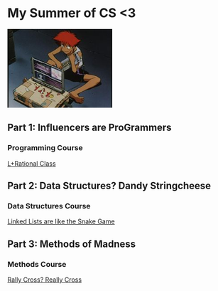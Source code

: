 # My Summer of CS <3

![Ed Computer](edcomputer.jpg)

## Part 1: Influencers are ProGrammers
### Programming Course
[L+Rational Class](https://github.com/hunter-teacher-cert/cohort-3-summer-work-tgrantknight-1/blob/0611d89b4d7c0882613d670a2396a9ccca94b87b/programming/6/rat/Rational.java)

## Part 2: Data Structures? Dandy Stringcheese
### Data Structures Course
[Linked Lists are like the Snake Game](https://github.com/hunter-teacher-cert/cohort-3-summer-work-tgrantknight-1/blob/0611d89b4d7c0882613d670a2396a9ccca94b87b/ds/linkedlists/LinkedList.java)

## Part 3: Methods of Madness
### Methods Course
[Rally Cross? Really Cross](https://github.com/hunter-teacher-cert/cohort-3-summer-work-tgrantknight-1/blob/0611d89b4d7c0882613d670a2396a9ccca94b87b/methods/RallyCross.java)


